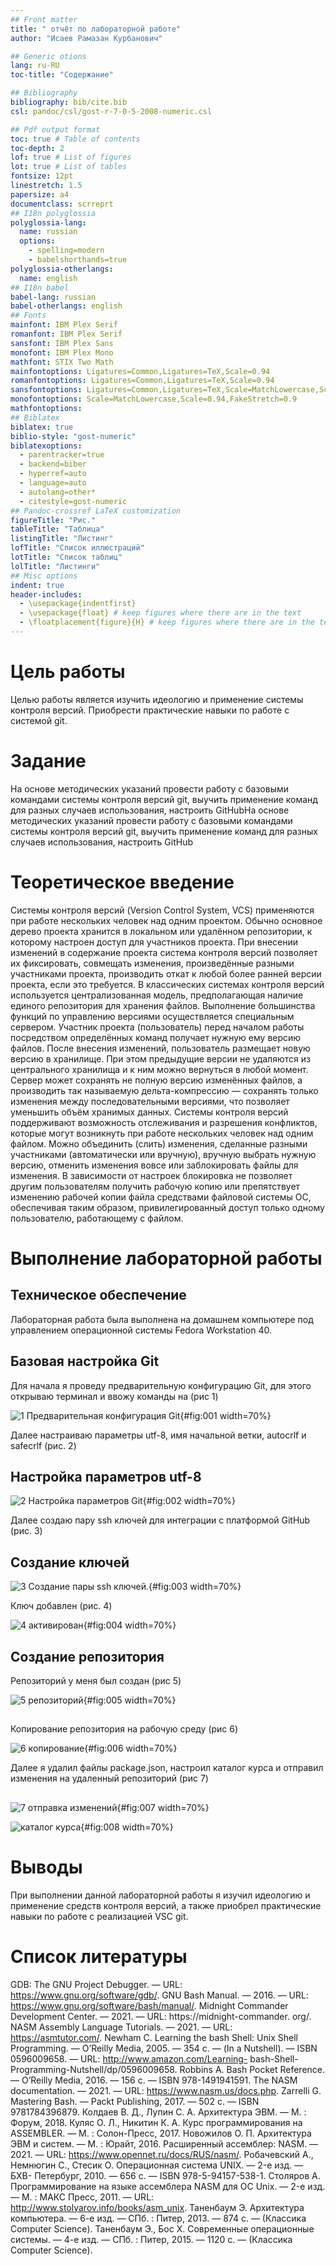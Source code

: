 ```yaml
---
## Front matter
title: " отчёт по лабораторной работе"
author: "Исаев Рамазан Курбанович"

## Generic otions
lang: ru-RU
toc-title: "Содержание"

## Bibliography
bibliography: bib/cite.bib
csl: pandoc/csl/gost-r-7-0-5-2008-numeric.csl

## Pdf output format
toc: true # Table of contents
toc-depth: 2
lof: true # List of figures
lot: true # List of tables
fontsize: 12pt
linestretch: 1.5
papersize: a4
documentclass: scrreprt
## I18n polyglossia
polyglossia-lang:
  name: russian
  options:
	- spelling=modern
	- babelshorthands=true
polyglossia-otherlangs:
  name: english
## I18n babel
babel-lang: russian
babel-otherlangs: english
## Fonts
mainfont: IBM Plex Serif
romanfont: IBM Plex Serif
sansfont: IBM Plex Sans
monofont: IBM Plex Mono
mathfont: STIX Two Math
mainfontoptions: Ligatures=Common,Ligatures=TeX,Scale=0.94
romanfontoptions: Ligatures=Common,Ligatures=TeX,Scale=0.94
sansfontoptions: Ligatures=Common,Ligatures=TeX,Scale=MatchLowercase,Scale=0.94
monofontoptions: Scale=MatchLowercase,Scale=0.94,FakeStretch=0.9
mathfontoptions:
## Biblatex
biblatex: true
biblio-style: "gost-numeric"
biblatexoptions:
  - parentracker=true
  - backend=biber
  - hyperref=auto
  - language=auto
  - autolang=other*
  - citestyle=gost-numeric
## Pandoc-crossref LaTeX customization
figureTitle: "Рис."
tableTitle: "Таблица"
listingTitle: "Листинг"
lofTitle: "Список иллюстраций"
lotTitle: "Список таблиц"
lolTitle: "Листинги"
## Misc options
indent: true
header-includes:
  - \usepackage{indentfirst}
  - \usepackage{float} # keep figures where there are in the text
  - \floatplacement{figure}{H} # keep figures where there are in the text
---
```


# Цель работы
Целью работы является изучить идеологию и применение системы контроля 
версий. Приобрести практические навыки по работе с системой git. 


# Задание

На основе методических указаний провести работу с базовыми командами 
системы контроля версий git, выучить применение команд для разных случаев 
использования, настроить GitHubНа основе методических указаний провести работу с базовыми командами 
системы контроля версий git, выучить применение команд для разных случаев 
использования, настроить GitHub

# Теоретическое введение

Системы контроля версий (Version Control System, VCS) применяются при 
работе нескольких человек над одним проектом. Обычно основное дерево проекта 
хранится в локальном или удалённом репозитории, к которому настроен доступ для 
участников проекта. При внесении изменений в содержание проекта система контроля 
версий позволяет их фиксировать, совмещать изменения, произведённые разными 
участниками проекта, производить откат к любой более ранней версии проекта, если 
это требуется. В классических системах контроля версий используется 
централизованная модель, предполагающая наличие единого репозитория для 
хранения файлов. Выполнение большинства функций по управлению версиями 
осуществляется специальным сервером. Участник проекта (пользователь) перед 
началом работы посредством определённых команд получает нужную ему версию 
файлов. После внесения изменений, пользователь размещает новую версию в 
хранилище. При этом предыдущие версии не удаляются из центрального хранилища и 
к ним можно вернуться в любой момент. Сервер может сохранять не полную версию 
изменённых файлов, а производить так называемую дельта-компрессию — сохранять 
только изменения между последовательными версиями, что позволяет уменьшить 
объём хранимых данных. Системы контроля версий поддерживают возможность 
отслеживания и разрешения конфликтов, которые могут возникнуть при работе 
нескольких человек над одним файлом. Можно объединить (слить) изменения, 
сделанные разными участниками (автоматически или вручную), вручную выбрать 
нужную версию, отменить изменения вовсе или заблокировать файлы для изменения. 
В зависимости от настроек блокировка не позволяет другим пользователям получить 
рабочую копию или препятствует изменению рабочей копии файла средствами 
файловой системы ОС, обеспечивая таким образом, привилегированный доступ 
только одному пользователю, работающему с файлом.

# Выполнение лабораторной работы

## Техническое обеспечение 

Лабораторная работа была выполнена на домашнем компьютере под 
управлением операционной системы Fedora Workstation 40. 

## Базовая настройка Git 
Для начала я проведу предварительную конфигурацию Git, для этого открываю 
терминал и ввожу команды на (рис 1)

![1 Предварительная конфигурация Git](image/1.png){#fig:001 width=70%}

Далее настраиваю параметры utf-8, имя начальной ветки, autocrlf и safecrlf (рис. 2) 

## Настройка параметров utf-8

![2 Настройка параметров Git](image/2.png){#fig:002 width=70%}

Далее создаю пару ssh ключей для интеграции с платформой GitHub (рис. 3) 

## Создание ключей

![3 Создание пары ssh ключей.](image/3.png){#fig:003 width=70%}

Ключ добавлен (рис. 4)

![4 активирован](image/4.png){#fig:004 width=70%}

## Создание репозитория

Репозиторий у меня был создан (рис 5)

![5 репозиторий](image/5.png){#fig:005 width=70%}

##

Копирование репозитория на рабочую среду (рис 6)

![6 копирование](image/6.png){#fig:006 width=70%}

Далее я удалил файлы package.json, настроил каталог курса и отправил изменения на удаленный репозиторий (рис 7)

##

![7 отправка изменений](image/7.png){#fig:007 width=70%}

![каталог курса](image/8.png){#fig:008 width=70%}

# Выводы 
 
При выполнении данной лабораторной работы я изучил идеологию и 
применение средств контроля версий, а также приобрел практические навыки по 
работе с реализацией VSC git.

# Список литературы 

GDB: The GNU Project Debugger. — URL: https://www.gnu.org/software/gdb/.
GNU Bash Manual. — 2016. — URL: https://www.gnu.org/software/bash/manual/.
Midnight Commander Development Center. — 2021. — URL: https://midnight-commander.
org/.
NASM Assembly Language Tutorials. — 2021. — URL: https://asmtutor.com/.
Newham C. Learning the bash Shell: Unix Shell Programming. — O’Reilly Media, 2005. —
354 с. — (In a Nutshell). — ISBN 0596009658. — URL: http://www.amazon.com/Learning-
bash-Shell-Programming-Nutshell/dp/0596009658.
Robbins A. Bash Pocket Reference. — O’Reilly Media, 2016. — 156 с. — ISBN 978-1491941591.
The NASM documentation. — 2021. — URL: https://www.nasm.us/docs.php.
Zarrelli G. Mastering Bash. — Packt Publishing, 2017. — 502 с. — ISBN 9781784396879.
Колдаев В. Д., Лупин С. А. Архитектура ЭВМ. — М. : Форум, 2018.
Куляс О. Л., Никитин К. А. Курс программирования на ASSEMBLER. — М. : Солон-Пресс,
2017.
Новожилов О. П. Архитектура ЭВМ и систем. — М. : Юрайт, 2016.
Расширенный ассемблер: NASM. — 2021. — URL: https://www.opennet.ru/docs/RUS/nasm/.
Робачевский А., Немнюгин С., Стесик О. Операционная система UNIX. — 2-е изд. — БХВ-
Петербург, 2010. — 656 с. — ISBN 978-5-94157-538-1.
Столяров А. Программирование на языке ассемблера NASM для ОС Unix. — 2-е изд. —
М. : МАКС Пресс, 2011. — URL: http://www.stolyarov.info/books/asm_unix.
Таненбаум Э. Архитектура компьютера. — 6-е изд. — СПб. : Питер, 2013. — 874 с. —
(Классика Computer Science).
Таненбаум Э., Бос Х. Современные операционные системы. — 4-е изд. — СПб. : Питер,
2015. — 1120 с. — (Классика Computer Science).
